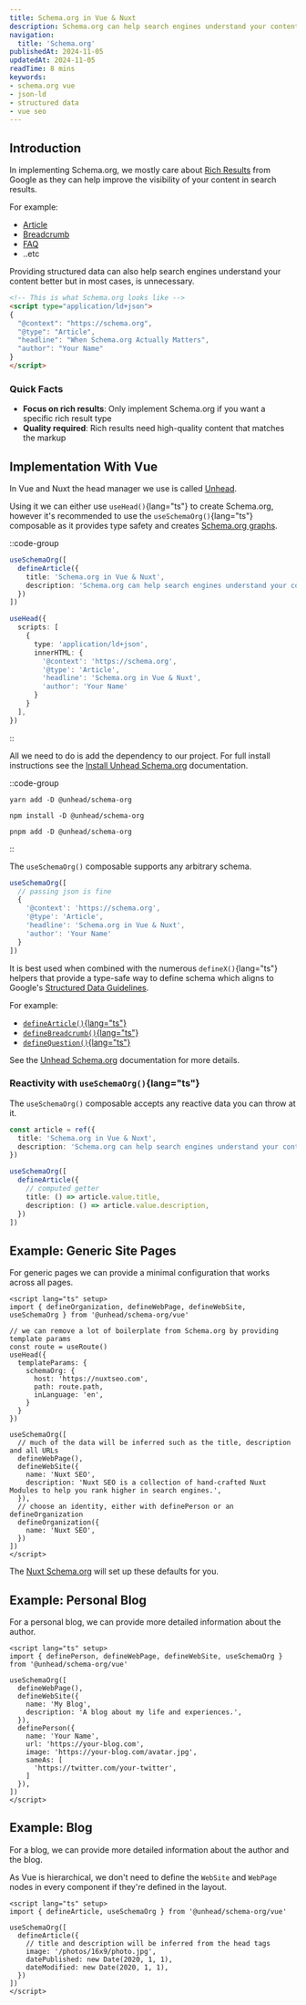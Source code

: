 ```yaml
---
title: Schema.org in Vue & Nuxt
description: Schema.org can help search engines understand your content better, but is it worth the effort? Learn when to use it and when to skip it in Vue & Nuxt applications.
navigation:
  title: 'Schema.org'
publishedAt: 2024-11-05
updatedAt: 2024-11-05
readTime: 8 mins
keywords:
- schema.org vue
- json-ld
- structured data
- vue seo
---
```


## Introduction

In implementing Schema.org, we mostly care about [Rich Results](https://developers.google.com/search/docs/appearance/structured-data/search-gallery) from Google as
they can help improve the visibility of your content in search results.

For example:
- [Article](https://developers.google.com/search/docs/data-types/article)
- [Breadcrumb](https://developers.google.com/search/docs/data-types/breadcrumb)
- [FAQ](https://developers.google.com/search/docs/data-types/faqpage)
- ..etc

Providing structured data can also help search engines understand your content better but in most cases, is unnecessary.

```html
<!-- This is what Schema.org looks like -->
<script type="application/ld+json">
{
  "@context": "https://schema.org",
  "@type": "Article",
  "headline": "When Schema.org Actually Matters",
  "author": "Your Name"
}
</script>
```

### Quick Facts

- **Focus on rich results**: Only implement Schema.org if you want a specific rich result type
- **Quality required**: Rich results need high-quality content that matches the markup

## Implementation With Vue

In Vue and Nuxt the head manager we use is called [Unhead](https://unhead.unjs.io/).

Using it we can either use `useHead()`{lang="ts"} to create Schema.org, however it's recommended to use the `useSchemaOrg()`{lang="ts"} composable as it provides type safety and creates [Schema.org graphs](https://schema.org/docs/data-and-datasets.html).

::code-group

```ts [useSchemaOrg]
useSchemaOrg([
  defineArticle({
    title: 'Schema.org in Vue & Nuxt',
    description: 'Schema.org can help search engines understand your content better, but is it worth the effort? Learn when to use it and when to skip it in Vue & Nuxt applications.',
  })
])
```

```ts [useHead]
useHead({
  scripts: [
    {
      type: 'application/ld+json',
      innerHTML: {
        '@context': 'https://schema.org',
        '@type': 'Article',
        'headline': 'Schema.org in Vue & Nuxt',
        'author': 'Your Name'
      }
    }
  ],
})
```

::

All we need to do is add the dependency to our project. For full install instructions see the [Install Unhead Schema.org](https://unhead.unjs.io/schema-org/getting-started/setup) documentation.

::code-group

```
yarn add -D @unhead/schema-org
```

```
npm install -D @unhead/schema-org
```

```
pnpm add -D @unhead/schema-org

```

::

The `useSchemaOrg()` composable supports any arbitrary schema.

```ts
useSchemaOrg([
  // passing json is fine
  {
    '@context': 'https://schema.org',
    '@type': 'Article',
    'headline': 'Schema.org in Vue & Nuxt',
    'author': 'Your Name'
  }
])
```

It is best used when combined with the numerous `defineX()`{lang="ts"} helpers that provide a type-safe way to define schema
which aligns to Google's [Structured Data Guidelines](https://developers.google.com/search/docs/guides/sd-policies).

For example:
- [`defineArticle()`{lang="ts"}](https://unhead.unjs.io/schema-org/schema/article)
- [`defineBreadcrumb()`{lang="ts"}](https://unhead.unjs.io/schema-org/schema/breadcrumb)
- [`defineQuestion()`{lang="ts"}](https://unhead.unjs.io/schema-org/schema/question)

See the [Unhead Schema.org](https://unhead.unjs.io/schema-org/getting-started/setup) documentation for more details.

### Reactivity with `useSchemaOrg()`{lang="ts"}

The `useSchemaOrg()` composable accepts any reactive data you can throw at it.

```ts
const article = ref({
  title: 'Schema.org in Vue & Nuxt',
  description: 'Schema.org can help search engines understand your content better, but is it worth the effort? Learn when to use it and when to skip it in Vue & Nuxt applications.'
})

useSchemaOrg([
  defineArticle({
    // computed getter
    title: () => article.value.title,
    description: () => article.value.description,
  })
])
```

## Example: Generic Site Pages

For generic pages we can provide a minimal configuration that works across all pages.

```vue [app.vue]
<script lang="ts" setup>
import { defineOrganization, defineWebPage, defineWebSite, useSchemaOrg } from '@unhead/schema-org/vue'

// we can remove a lot of boilerplate from Schema.org by providing template params
const route = useRoute()
useHead({
  templateParams: {
    schemaOrg: {
      host: 'https://nuxtseo.com',
      path: route.path,
      inLanguage: 'en',
    }
  }
})

useSchemaOrg([
  // much of the data will be inferred such as the title, description and all URLs
  defineWebPage(),
  defineWebSite({
    name: 'Nuxt SEO',
    description: 'Nuxt SEO is a collection of hand-crafted Nuxt Modules to help you rank higher in search engines.',
  }),
  // choose an identity, either with definePerson or an defineOrganization
  defineOrganization({
    name: 'Nuxt SEO',
  })
])
</script>
```

The [Nuxt Schema.org](/docs/schema-org/getting-started/introduction) will set up these defaults for you.

## Example: Personal Blog

For a personal blog, we can provide more detailed information about the author.

```vue [app.vue]
<script lang="ts" setup>
import { definePerson, defineWebPage, defineWebSite, useSchemaOrg } from '@unhead/schema-org/vue'

useSchemaOrg([
  defineWebPage(),
  defineWebSite({
    name: 'My Blog',
    description: 'A blog about my life and experiences.',
  }),
  definePerson({
    name: 'Your Name',
    url: 'https://your-blog.com',
    image: 'https://your-blog.com/avatar.jpg',
    sameAs: [
      'https://twitter.com/your-twitter',
    ]
  }),
])
</script>
```

## Example: Blog

For a blog, we can provide more detailed information about the author and the blog.

As Vue is hierarchical, we don't need to define the `WebSite` and `WebPage` nodes in every component if they're defined in the layout.

```vue [blog/[article].vue]
<script lang="ts" setup>
import { defineArticle, useSchemaOrg } from '@unhead/schema-org/vue'

useSchemaOrg([
  defineArticle({
    // title and description will be inferred from the head tags
    image: '/photos/16x9/photo.jpg',
    datePublished: new Date(2020, 1, 1),
    dateModified: new Date(2020, 1, 1),
  })
])
</script>
```
